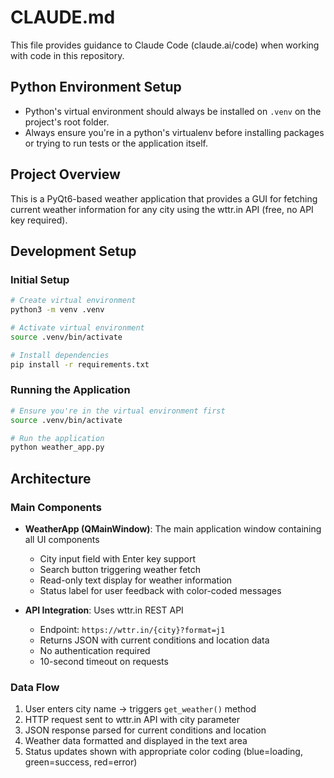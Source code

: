 # CLAUDE.md

This file provides guidance to Claude Code (claude.ai/code) when working with code in this repository.

## Python Environment Setup

- Python's virtual environment should always be installed on `.venv` on the project's root folder.
- Always ensure you're in a python's virtualenv before installing packages or trying to run tests or the application itself.

## Project Overview

This is a PyQt6-based weather application that provides a GUI for fetching current weather information for any city using the wttr.in API (free, no API key required).

## Development Setup

### Initial Setup
```bash
# Create virtual environment
python3 -m venv .venv

# Activate virtual environment
source .venv/bin/activate

# Install dependencies
pip install -r requirements.txt
```

### Running the Application
```bash
# Ensure you're in the virtual environment first
source .venv/bin/activate

# Run the application
python weather_app.py
```

## Architecture

### Main Components

- **WeatherApp (QMainWindow)**: The main application window containing all UI components
  - City input field with Enter key support
  - Search button triggering weather fetch
  - Read-only text display for weather information
  - Status label for user feedback with color-coded messages

- **API Integration**: Uses wttr.in REST API
  - Endpoint: `https://wttr.in/{city}?format=j1`
  - Returns JSON with current conditions and location data
  - No authentication required
  - 10-second timeout on requests

### Data Flow

1. User enters city name → triggers `get_weather()` method
2. HTTP request sent to wttr.in API with city parameter
3. JSON response parsed for current conditions and location
4. Weather data formatted and displayed in the text area
5. Status updates shown with appropriate color coding (blue=loading, green=success, red=error)